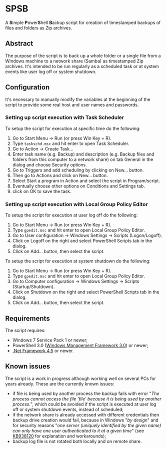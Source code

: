 # SPSB

A **S**imple **P**ower**S**hell **B**ackup script for creation of timestamped
backups of files and folders as Zip archives.

## Abstract

The purpose of the script is to back up a whole folder or a single file from
a Windows machine to a network share (Samba) as timestamped Zip archives.
It's intended to be run regularly as a scheduled task or at system events
like user log off or system shutdown.

## Configuration

It's necessary to manually modify the variables at the beginning of the script
to provide some real host and user names and passwords.

### Setting up script execution with Task Scheduler

To setup the script for execution at specific time do the following:

1. Go to Start Menu -> Run (or press Win Key + R).
2. Type `taskschd.msc` and hit enter to open Task Scheduler.
3. Go to Action -> Create Task...
4. Enter task name (e.g. Backup) and description (e.g. Backup files and folders
   from this computer to a network share) on tab General in the dialog and
   choose Security options.
5. Go to Triggers and add scheduling by clicking on New... button.
6. Then go to Actions and click on New... button.
7. Select Start a program in Action and select the script in Program/script.
8. Eventually choose other options on Conditions and Settings tab.
9. click on OK to save the task.

### Setting up script execution with Local Group Policy Editor

To setup the script for execution at user log off do the following:

1. Go to Start Menu -> Run (or press Win Key + R).
2. Type `gpedit.msc` and hit enter to open Local Group Policy Editor.
3. Go to User configuration -> Windows Settings -> Scripts (Logon/Logoff).
4. Click on Logoff on the right and select PowerShell Scripts tab in the dialog.
5. Click on Add... button, then select the script.

To setup the script for execution at system shutdown do the following:

1. Go to Start Menu -> Run (or press Win Key + R).
2. Type `gpedit.msc` and hit enter to open Local Group Policy Editor.
3. Go to Computer configuration -> Windows Settings -> Scripts (Startup/Shutdown).
4. Click on Shutdown on the right and select PowerShell Scripts tab in the dialog.
5. Click on Add... button, then select the script.

## Requirements

The script requires:

* Windows 7 Service Pack 1 or newer;
* PowerShell 3.0 ([Windows Management Framework 3.0](https://www.microsoft.com/en-us/download/details.aspx?id=34595)) or newer;
* [.Net Framework 4.5](https://www.microsoft.com/en-us/download/details.aspx?id=30653) or newer.

## Known issues

The script is a work in progress although working well on several PCs for
years already. These are the currently known issues:

  * if file is being used by another process the backup fails with error
    "_The process cannot access the file 'file' because it is being used by
    another process._", which could be avoided if the script is executed at
    user log off or system shutdown events, instead of scheduled;
  * if the network share is already accessed with different credentials then
    backup drive creation would fail, because in Windows "_by design_" and
    for security reasons "_one server (uniquely identified by the given name)
    can only have one user authenticated to it at a given time_" (see
    [KB938120](http://support.microsoft.com/kb/938120) for explanation and
    workarounds);
  * backup log file is not rotated both locally and on remote share.

